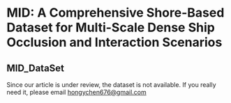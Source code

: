 # MID: A Comprehensive Shore-Based Dataset for Multi-Scale Dense Ship Occlusion and Interaction Scenarios
## MID_DataSet

Since our article is under review, the dataset is not available. If you really need it, please email hongychen676@gmail.com
